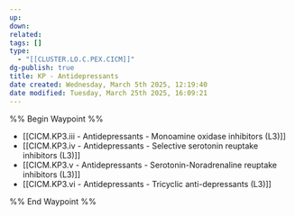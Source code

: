 ```yaml
---
up: 
down: 
related: 
tags: []
type:
  - "[[CLUSTER.LO.C.PEX.CICM]]"
dg-publish: true
title: KP - Antidepressants
date created: Wednesday, March 5th 2025, 12:19:40
date modified: Tuesday, March 25th 2025, 16:09:21
---
```


%% Begin Waypoint %%

- [[CICM.KP3.iii - Antidepressants - Monoamine oxidase inhibitors (L3)]]
- [[CICM.KP3.iv - Antidepressants - Selective serotonin reuptake inhibitors (L3)]]
- [[CICM.KP3.v - Antidepressants - Serotonin-Noradrenaline reuptake inhibitors (L3)]]
- [[CICM.KP3.vi - Antidepressants - Tricyclic anti-depressants (L3)]]

%% End Waypoint %%
